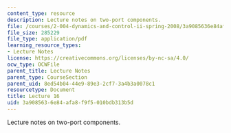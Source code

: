 ```yaml
---
content_type: resource
description: Lecture notes on two-port components.
file: /courses/2-004-dynamics-and-control-ii-spring-2008/3a9085636e84afa8f9f5010bdb313b5d_lecture_16.pdf
file_size: 285229
file_type: application/pdf
learning_resource_types:
- Lecture Notes
license: https://creativecommons.org/licenses/by-nc-sa/4.0/
ocw_type: OCWFile
parent_title: Lecture Notes
parent_type: CourseSection
parent_uid: 8ed54b04-44e9-89e3-2cf7-3a4b3a0078c1
resourcetype: Document
title: Lecture 16
uid: 3a908563-6e84-afa8-f9f5-010bdb313b5d
---
```

Lecture notes on two-port components.